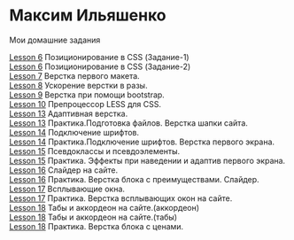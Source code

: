 

# Максим Ильяшенко  
Мои домашние задания  
  
[Lesson 6](/lesson6-1/ "ДЗ") Позиционирование в CSS (Задание-1)       
[Lesson 6](/lesson6-2/ "ДЗ") Позиционирование в CSS (Задание-2)  
[Lesson 7](/lesson-7/ "ДЗ") Верстка первого макета.  
[Lesson 8](/lesson-8/ "ДЗ") Ускорение верстки в разы.  
[Lesson 9](/lesson-9/ "ДЗ") Верстка при помощи bootstrap.  
[Lesson 10](/lesson-10/ "ДЗ") Препроцессор LESS для CSS.  
[Lesson 13](/lesson-13/ "ДЗ") Адаптивная верстка.  
[Lesson 13](/lesson-14/ "ДЗ") Практика.Подготовка файлов. Верстка шапки сайта.  
[Lesson 14](/lesson-14-1/ "ДЗ") Подключение шрифтов.  
[Lesson 14](/lesson-14-2/ "ДЗ") Практика.Подключение шрифтов. Верстка первого экрана.  
[Lesson 15](/lesson-15/ "ДЗ") Псевдоклассы и псевдоэлементы.  
[Lesson 15](/lesson-15-1/ "ДЗ") Практика. Эффекты при наведении и адаптив первого экрана.  
[Lesson 16](/lesson-16/ "ДЗ") Слайдер на сайте.    
[Lesson 16](/lesson-16-1/ "ДЗ") Практика. Верстка блока с преимуществами. Слайдер.  
[Lesson 17](/lesson-17/ "ДЗ") Всплывающие окна.    
[Lesson 17](/lesson-17-1/ "ДЗ") Практика. Верстка всплывающих окон на сайте.  
[Lesson 18](/lesson-18/ "ДЗ") Табы и аккордеон на сайте.(аккордеон)    
[Lesson 18](/lesson-18-1/ "ДЗ") Табы и аккордеон на сайте.(табы)  
[Lesson 18](/lesson-18-2/ "ДЗ") Практика. Верстка блока с ценами.   
